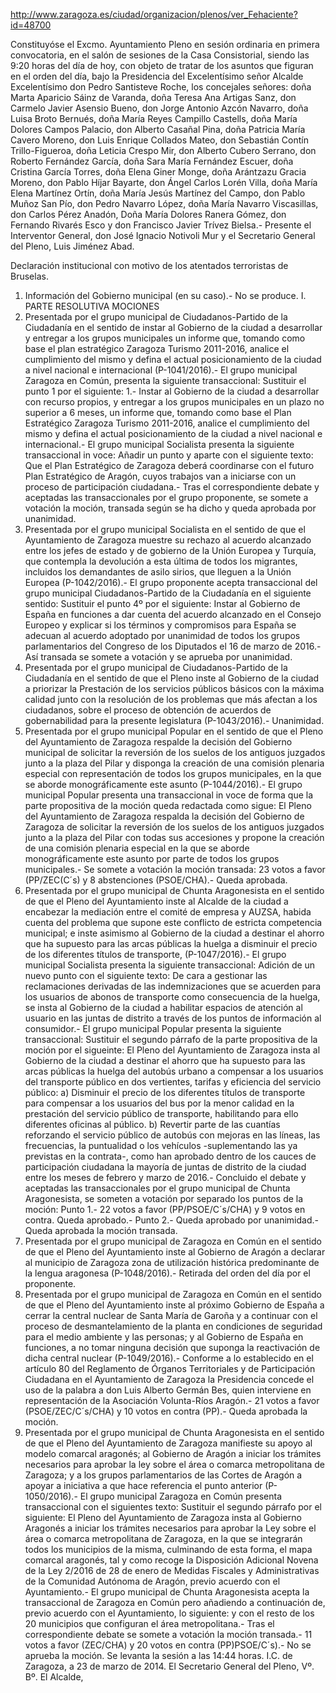 http://www.zaragoza.es/ciudad/organizacion/plenos/ver_Fehaciente?id=48700

Constituyóse el Excmo. Ayuntamiento Pleno en sesión ordinaria en primera convocatoria, en el salón de sesiones de la Casa Consistorial, siendo las 9:20 horas del día de hoy, con objeto de tratar de los asuntos que figuran en el orden del día, bajo la Presidencia del Excelentísimo señor Alcalde Excelentísimo don Pedro Santisteve Roche, los concejales señores: doña Marta Aparicio Sáinz de Varanda, doña Teresa Ana Artigas Sanz, don Carmelo Javier Asensio Bueno, don Jorge Antonio Azcón Navarro, doña Luisa Broto Bernués, doña María Reyes Campillo Castells, doña María Dolores Campos Palacio, don Alberto Casañal Pina, doña Patricia María Cavero Moreno, don Luis Enrique Collados Mateo, don Sebastián Contín Trillo-Figueroa, doña Leticia Crespo Mir, don Alberto Cubero Serrano, don Roberto Fernández García, doña Sara María Fernández Escuer, doña Cristina García Torres, doña Elena Giner Monge, doña Arántzazu Gracia Moreno, don Pablo Híjar Bayarte, don Ángel Carlos Lorén Villa, doña María Elena Martínez Ortín, doña María Jesús Martínez del Campo, don Pablo Muñoz San Pío, don Pedro Navarro López, doña María Navarro Viscasillas, don Carlos Pérez Anadón, Doña María Dolores Ranera Gómez, don Fernando Rivarés Esco y don Francisco Javier Trívez Bielsa.- Presente el Interventor General, don José Ignacio Notivoli Mur y el Secretario General del Pleno, Luis Jiménez Abad.

Declaración institucional con motivo de los atentados terroristas de Bruselas.

1. Información del Gobierno municipal (en su caso).- No se produce.
I. PARTE RESOLUTIVA
MOCIONES
2. Presentada por el grupo municipal de Ciudadanos-Partido de la Ciudadanía en el sentido de instar al Gobierno de la ciudad a desarrollar y entregar a los grupos municipales un informe que, tomando como base el plan estratégico Zaragoza Turismo 2011-2016, analice el cumplimiento del mismo y defina el actual posicionamiento de la ciudad a nivel nacional e internacional (P-1041/2016).- El grupo municipal Zaragoza en Común, presenta la siguiente transaccional: Sustituir el punto 1 por el siguiente: 1.- Instar al Gobierno de la ciudad a desarrollar con recurso propios, y entregar a los grupos municipales en un plazo no superior a 6 meses, un informe que, tomando como base el Plan Estratégico Zaragoza Turismo 2011-2016, analice el cumplimiento del mismo y defina el actual posicionamiento de la ciudad a nivel nacional e internacional.- El grupo municipal Socialista presenta la siguiente transaccional in voce: Añadir un punto y aparte con el siguiente texto: Que el Plan Estratégico de Zaragoza deberá coordinarse con el futuro Plan Estratégico de Aragón, cuyos trabajos van a iniciarse con un proceso de participación ciudadana.- Tras el correspondiente debate y aceptadas las transaccionales por el grupo proponente, se somete a votación la moción, transada según se ha dicho y queda aprobada por unanimidad.
3. Presentada por el grupo municipal Socialista en el sentido de que el Ayuntamiento de Zaragoza muestre su rechazo al acuerdo alcanzado entre los jefes de estado y de gobierno de la Unión Europea y Turquía, que contempla la devolución a esta última de todos los migrantes, incluidos los demandantes de asilo sirios, que lleguen a la Unión Europea (P-1042/2016).- El grupo proponente acepta transaccional del grupo municipal Ciudadanos-Partido de la Ciudadanía en el siguiente sentido: Sustituir el punto 4º por el siguiente: Instar al Gobierno de España en funciones a dar cuenta del acuerdo alcanzado en el Consejo Europeo y explicar si los términos y compromisos para España se adecuan al acuerdo adoptado por unanimidad de todos los grupos parlamentarios del Congreso de los Diputados el 16 de marzo de 2016.- Así transada se somete a votación y se aprueba por unanimidad.
4. Presentada por el grupo municipal de Ciudadanos-Partido de la Ciudadanía en el sentido de que el Pleno inste al Gobierno de la ciudad a priorizar la Prestación de los servicios públicos básicos con la máxima calidad junto con la resolución de los problemas que más afectan a los ciudadanos, sobre el proceso de obtención de acuerdos de gobernabilidad para la presente legislatura (P-1043/2016).- Unanimidad.
5. Presentada por el grupo municipal Popular en el sentido de que el Pleno del Ayuntamiento de Zaragoza respalde la decisión del Gobierno municipal de solicitar la reversión de los suelos de los antiguos juzgados junto a la plaza del Pilar y disponga la creación de una comisión plenaria especial con representación de todos los grupos municipales, en la que se aborde monográficamente este asunto (P-1044/2016).- El grupo municipal Popular presenta una transaccional in voce de forma que la parte propositiva de la moción queda redactada como sigue: El Pleno del Ayuntamiento de Zaragoza respalda la decisión del Gobierno de Zaragoza de solicitar la reversión de los suelos de los antiguos juzgados junto a la plaza del Pilar con todas sus accesiones y propone la creación de una comisión plenaria especial en la que se aborde monográficamente este asunto por parte de todos los grupos municipales.- Se somete a votación la moción transada: 23 votos a favor (PP/ZEC(C´s) y 8 abstenciones (PSOE/CHA).- Queda aprobada.
6. Presentada por el grupo municipal de Chunta Aragonesista en el sentido de que el Pleno del Ayuntamiento inste al Alcalde de la ciudad a encabezar la mediación entre el comité de empresa y AUZSA, habida cuenta del problema que supone este conflicto de estricta competencia municipal; e inste asimismo al Gobierno de la ciudad a destinar el ahorro que ha supuesto para las arcas públicas la huelga a disminuir el precio de los diferentes títulos de transporte, (P-1047/2016).- El grupo municipal Socialista presenta la siguiente transaccional: Adición de un nuevo punto con el siguiente texto: De cara a gestionar las reclamaciones derivadas de las indemnizaciones que se acuerden para los usuarios de abonos de transporte como consecuencia de la huelga, se insta al Gobierno de la ciudad a habilitar espacios de atención al usuario en las juntas de distrito a través de los puntos de información al consumidor.- El grupo municipal Popular presenta la siguiente transaccional: Sustituir el segundo párrafo de la parte propositiva de la moción por el sigueinte: El Pleno del Ayuntamiento de Zaragoza insta al Gobierno de la ciudad a destinar el ahorro que ha supuesto para las arcas públicas la huelga del autobús urbano a compensar a los usuarios del transporte público en dos vertientes, tarifas y eficiencia del servicio público: a) Disminuir el precio de los diferentes títulos de transporte para compensar a los usuarios del bus por la menor calidad en la prestación del servicio público de transporte, habilitando para ello diferentes oficinas al público. b) Revertir parte de las cuantías reforzando el servicio público de autobús con mejoras en las líneas, las frecuencias, la puntualidad o los vehículos -suplementando las ya previstas en la contrata-, como han aprobado dentro de los cauces de participación ciudadana la mayoría de juntas de distrito de la ciudad entre los meses de febrero y marzo de 2016.- Concluido el debate y aceptadas las transaccionales por el grupo municipal de Chunta Aragonesista, se someten a votación por separado los puntos de la moción: Punto 1.- 22 votos a favor (PP/PSOE/C´s/CHA) y 9 votos en contra. Queda aprobado.- Punto 2.- Queda aprobado por unanimidad.- Queda aprobada la moción transada.
7. Presentada por el grupo municipal de Zaragoza en Común en el sentido de que el Pleno del Ayuntamiento inste al Gobierno de Aragón a declarar al municipio de Zaragoza zona de utilización histórica predominante de la lengua aragonesa (P-1048/2016).- Retirada del orden del día por el proponente.
8. Presentada por el grupo municipal de Zaragoza en Común en el sentido de que el Pleno del Ayuntamiento inste al próximo Gobierno de España a cerrar la central nuclear de Santa María de Garoña y a continuar con el proceso de desmantelamiento de la planta en condiciones de seguridad para el medio ambiente y las personas; y al Gobierno de España en funciones, a no tomar ninguna decisión que suponga la reactivación de dicha central nuclear (P-1049/2016).- Conforme a lo establecido en el artículo 80 del Reglamento de Órganos Territoriales y de Participación Ciudadana en el Ayuntamiento de Zaragoza la Presidencia concede el uso de la palabra a don Luis Alberto Germán Bes, quien interviene en representación de la Asociación Volunta-Ríos Aragón.- 21 votos a favor (PSOE/ZEC/C´s/CHA) y 10 votos en contra (PP).- Queda aprobada la moción.
9. Presentada por el grupo municipal de Chunta Aragonesista en el sentido de que el Pleno del Ayuntamiento de Zaragoza manifieste su apoyo al modelo comarcal aragonés; al Gobierno de Aragón a iniciar los trámites necesarios para aprobar la ley sobre el área o comarca metropolitana de Zaragoza; y a los grupos parlamentarios de las Cortes de Aragón a apoyar a iniciativa a que hace referencia el punto anterior (P-1050/2016).- El grupo municipal Zaragoza en Común presenta transaccional con el siguientes texto: Sustituir el segundo párrafo por el siguiente: El Pleno del Ayuntamiento de Zaragoza insta al Gobierno Aragonés a iniciar los trámites necesarios para aprobar la Ley sobre el área o comarca metropolitana de Zaragoza, en la que se integrarán todos los municipios de la misma, culminando de esta forma, el mapa comarcal aragonés, tal y como recoge la Disposición Adicional Novena de la Ley 2/2016 de 28 de enero de Medidas Fiscales y Administrativas de la Comunidad Autónoma de Aragón, previo acuerdo con el Ayuntamiento.- El grupo municipal de Chunta Aragonesista acepta la transaccional de Zaragoza en Común pero añadiendo a continuación de, previo acuerdo con el Ayuntamiento, lo siguiente: y con el resto de los 20 municipios que configuran el área metropolitana.- Tras el correspondiente debate se somete a votación la moción transada.- 11 votos a favor (ZEC/CHA) y 20 votos en contra (PP)PSOE/C´s).- No se aprueba la moción.
Se levanta la sesión a las 14:44 horas.
I.C. de Zaragoza, a 23 de marzo de 2014.
El Secretario General del Pleno,
Vº. Bº.
El Alcalde,

